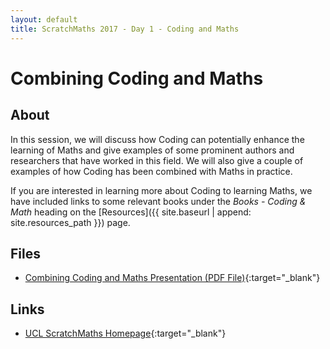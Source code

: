 ```yaml
---
layout: default
title: ScratchMaths 2017 - Day 1 - Coding and Maths
---
```


# Combining Coding and Maths

## About

In this session, we will discuss how Coding can potentially enhance the learning of Maths and give examples of some prominent authors and researchers that have worked in this field.
We will also give a couple of examples of how Coding has been combined with Maths in practice.

If you are interested in learning more about Coding to learning Maths, we have included links to some relevant books under the *Books - Coding & Math* heading on the [Resources]({{ site.baseurl | append: site.resources_path }}) page.

## Files

- [Combining Coding and Maths Presentation (PDF File)](presentation.pdf){:target="_blank"}


## Links

- [UCL ScratchMaths Homepage](http://www.ucl.ac.uk/ioe/research/projects/scratchmaths){:target="_blank"}

